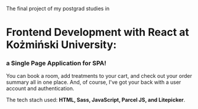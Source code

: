 The final project of my postgrad studies in 
# Frontend Development with React at Kożmiński University: 
### a Single Page Application for SPA!

You can book a room, add treatments to your cart, and check out your order summary all in one place. And, of course, I've got your back with a user account and authentication.

The tech stach used: **HTML, Sass, JavaScript, Parcel JS, and Litepicker**.
